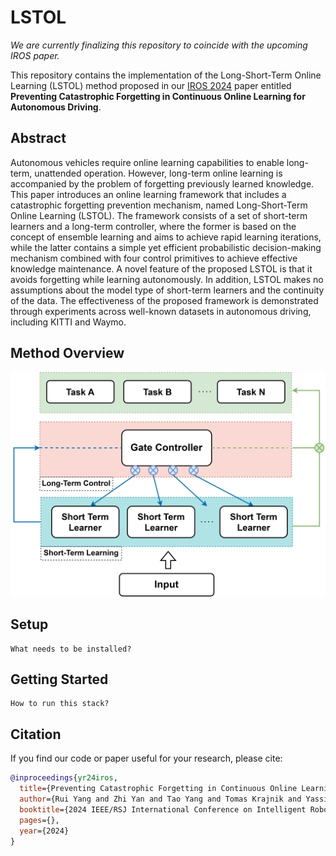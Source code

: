 # LSTOL

*We are currently finalizing this repository to coincide with the upcoming IROS paper.*

This repository contains the implementation of the Long-Short-Term Online Learning (LSTOL) method proposed in our [IROS 2024](https://iros2024-abudhabi.org/) paper entitled **Preventing Catastrophic Forgetting in Continuous Online Learning for Autonomous Driving**.

## Abstract

Autonomous vehicles require online learning capabilities to enable long-term, unattended operation. However, long-term online learning is accompanied by the problem of forgetting previously learned knowledge. This paper introduces an online learning framework that includes a catastrophic forgetting prevention mechanism, named Long-Short-Term Online Learning (LSTOL). The framework consists of a set of short-term learners and a long-term controller, where the former is based on the concept of ensemble learning and aims to achieve rapid learning iterations, while the latter contains a simple yet efficient probabilistic decision-making mechanism combined with four control primitives to achieve effective knowledge maintenance. A novel feature of the proposed LSTOL is that it avoids forgetting while learning autonomously. In addition, LSTOL makes no assumptions about the model type of short-term learners and the continuity of the data. The effectiveness of the proposed framework is demonstrated through experiments across well-known datasets in autonomous driving, including KITTI and Waymo.

## Method Overview

![lstol_framework.png](lstol_framework.png)

## Setup

```
What needs to be installed?
```

## Getting Started

```
How to run this stack?
```

## Citation

If you find our code or paper useful for your research, please cite:
```bibtex
@inproceedings{yr24iros,
  title={Preventing Catastrophic Forgetting in Continuous Online Learning for Autonomous Driving},
  author={Rui Yang and Zhi Yan and Tao Yang and Tomas Krajnik and Yassine Ruichek},
  booktitle={2024 IEEE/RSJ International Conference on Intelligent Robots and Systems (IROS)},
  pages={},
  year={2024}
}
```
